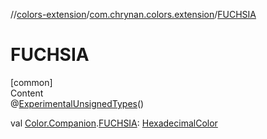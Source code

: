 //[colors-extension](../../index.md)/[com.chrynan.colors.extension](index.md)/[FUCHSIA](-f-u-c-h-s-i-a.md)



# FUCHSIA  
[common]  
Content  
@[ExperimentalUnsignedTypes](https://kotlinlang.org/api/latest/jvm/stdlib/kotlin/-experimental-unsigned-types/index.html)()  
  
val [Color.Companion](../../../colors-core/colors-core/com.chrynan.colors/-color/-companion/index.md).[FUCHSIA](-f-u-c-h-s-i-a.md): [HexadecimalColor](../../../colors-core/colors-core/com.chrynan.colors/-hexadecimal-color/index.md)  



